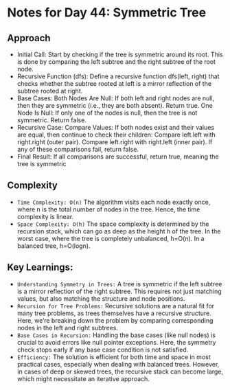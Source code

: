 # Notes for Day 44: Symmetric Tree

## Approach

- Initial Call: Start by checking if the tree is symmetric around its root. This is done by comparing the left subtree and the right subtree of the root node.
- Recursive Function (dfs): Define a recursive function dfs(left, right) that checks whether the subtree rooted at left is a mirror reflection of the subtree rooted at right.
- Base Cases: Both Nodes Are Null: If both left and right nodes are null, then they are symmetric (i.e., they are both absent). Return true.
  One Node Is Null: If only one of the nodes is null, then the tree is not symmetric. Return false.
- Recursive Case: Compare Values: If both nodes exist and their values are equal, then continue to check their children:
  Compare left.left with right.right (outer pair).
  Compare left.right with right.left (inner pair).
  If any of these comparisons fail, return false.
- Final Result: If all comparisons are successful, return true, meaning the tree is symmetric

## Complexity

- `Time Complexity: O(n)` The algorithm visits each node exactly once, where
  n is the total number of nodes in the tree. Hence, the time complexity is linear.
- `Space Complexity: O(h)` The space complexity is determined by the recursion stack, which can go as deep as the height
  h of the tree. In the worst case, where the tree is completely unbalanced, h=O(n). In a balanced tree, h=O(logn).

## Key Learnings:

- `Understanding Symmetry in Trees:` A tree is symmetric if the left subtree is a mirror reflection of the right subtree. This requires not just matching values, but also matching the structure and node positions.
- `Recursion for Tree Problems:` Recursive solutions are a natural fit for many tree problems, as trees themselves have a recursive structure. Here, we’re breaking down the problem by comparing corresponding nodes in the left and right subtrees.
- `Base Cases in Recursion:` Handling the base cases (like null nodes) is crucial to avoid errors like null pointer exceptions. Here, the symmetry check stops early if any base case condition is not satisfied.
- `Efficiency:` The solution is efficient for both time and space in most practical cases, especially when dealing with balanced trees. However, in cases of deep or skewed trees, the recursive stack can become large, which might necessitate an iterative approach.
